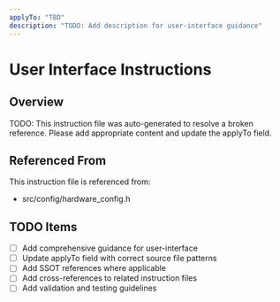 ```yaml
---
applyTo: "TBD"
description: "TODO: Add description for user-interface guidance"
---
```


# User Interface Instructions

## Overview
TODO: This instruction file was auto-generated to resolve a broken reference.
Please add appropriate content and update the applyTo field.

## Referenced From
This instruction file is referenced from:
- src/config/hardware_config.h

## TODO Items
- [ ] Add comprehensive guidance for user-interface
- [ ] Update applyTo field with correct source file patterns
- [ ] Add SSOT references where applicable
- [ ] Add cross-references to related instruction files
- [ ] Add validation and testing guidelines
